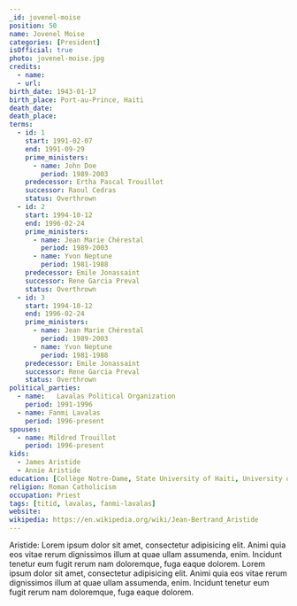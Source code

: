 ```yaml
---
_id: jovenel-moise
position: 50
name: Jovenel Moise
categories: [President]
isOfficial: true
photo: jovenel-moise.jpg
credits:
  - name:
  - url:
birth_date: 1943-01-17
birth_place: Port-au-Prince, Haiti
death_date:
death_place:
terms:
  - id: 1
    start: 1991-02-07
    end: 1991-09-29
    prime_ministers:
      - name: John Doe
        period: 1989-2003
    predecessor: Ertha Pascal Trouillot
    successor: Raoul Cedras
    status: Overthrown
  - id: 2
    start: 1994-10-12
    end: 1996-02-24
    prime_ministers:
      - name: Jean Marie Chérestal
        period: 1989-2003
      - name: Yvon Neptune
        period: 1981-1988
    predecessor: Emile Jonassaint
    successor: Rene Garcia Preval
    status: Overthrown
  - id: 3
    start: 1994-10-12
    end: 1996-02-24
    prime_ministers:
      - name: Jean Marie Chérestal
        period: 1989-2003
      - name: Yvon Neptune
        period: 1981-1988
    predecessor: Emile Jonassaint
    successor: Rene Garcia Preval
    status: Overthrown
political_parties:
  - name: 	Lavalas Political Organization
    period: 1991-1996
  - name: Fanmi Lavalas
    period: 1996-present
spouses:
  - name: Mildred Trouillot
    period: 1996-present
kids:
  - James Aristide
  - Annie Aristide
education: [Collège Notre-Dame, State University of Haiti, University of South Africa]
religion: Roman Catholicism
occupation: Priest
tags: [titid, lavalas, fanmi-lavalas]
website:
wikipedia: https://en.wikipedia.org/wiki/Jean-Bertrand_Aristide
---
```

Aristide: Lorem ipsum dolor sit amet, consectetur adipisicing elit. Animi quia eos vitae rerum dignissimos illum at quae ullam assumenda, enim. Incidunt tenetur eum fugit rerum nam doloremque, fuga eaque dolorem. Lorem ipsum dolor sit amet, consectetur adipisicing elit. Animi quia eos vitae rerum dignissimos illum at quae ullam assumenda, enim. Incidunt tenetur eum fugit rerum nam doloremque, fuga eaque dolorem.
